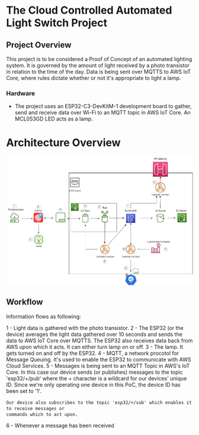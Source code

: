 # The Cloud Controlled Automated Light Switch Project

## Project Overview
This project is to be considered a Proof of Concept of an automated lighting system. 
It is governed by the amount of light received by a photo transistor in relation
to the time of the day. Data is being sent over MQTTS to AWS IoT Core, where 
rules dictate whether or not it's appropriate to light a lamp.

### Hardware
- The project uses an ESP32-C3-DevKitM-1 development board to gather, send and receive data over
  Wi-Fi to an MQTT topic in AWS IoT Core. An MCL053GD LED acts as a lamp.

# Architecture Overview
<img src="aws.jpg" width="800"/>

## Workflow
Information flows as following:

1 - Light data is gathered with the photo transistor.
2 - The ESP32 (or the device) averages the light data gathered over 10 seconds and sends the data 
    to AWS IoT Core 
    over MQTTS. The ESP32 also receives data back from AWS upon which it acts. It can either turn
    lamp on or off.
3 - The lamp. It gets turned on and off by the ESP32.
4 - MQTT, a network procotol for Message Queuing. It's used to enable the ESP32 to communicate with 
    AWS Cloud Services. 
5 - Messages is being sent to an MQTT Topic in AWS's IoT Core. In this case our device sends (or
    publishes) messages to the topic 'esp32/+/pub' where the + character is a wildcard for our 
    devices' unique ID. Since we're only operating one device in this PoC, the device ID has been
    set to '1'.

    Our device also subscribes to the topic 'esp32/+/sub' which enables it to receive messages or 
    commands which to act upon.
6 - Whenever a message has been received 
